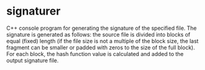 # signaturer
C++ console program for generating the signature of the specified file. The signature is generated as follows: the source file is divided into blocks of equal (fixed) length (if the file size is not a multiple of the block size, the last fragment can be smaller or padded with zeros to the size of the full block). For each block, the hash function value is calculated and added to the output signature file.
